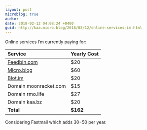 ```yaml
---
layout: post
microblog: true
audio: 
date: 2018-02-12 04:08:24 +0400
guid: http://kaa.micro.blog/2018/02/12/online-services-im.html
---
```

Online services I’m currently paying for:

| Service | Yearly Cost |
|:--|:--|
| [Feedbin.com](http://feedbin.com) | $20 |
| [Micro.blog](http://micro.blog) | $60 |
| [Blot.im](http://blot.im) | $20 |
| Domain moonracket.com | $15 |
| Domain rmo.life | $27 |
| Domain kaa.bz | $20 |
| **Total** | **$162** |

Considering Fastmail which adds $30-$50 per year.
